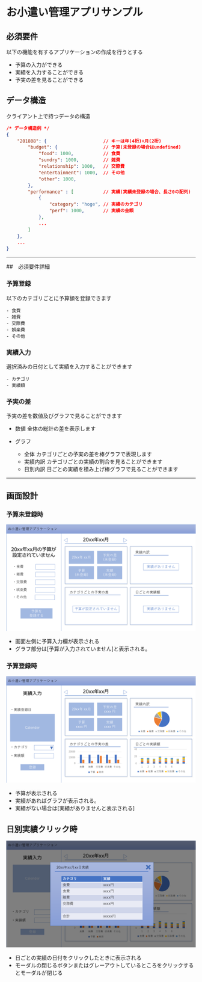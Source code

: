 お小遣い管理アプリサンプル
====

## 必須要件

以下の機能を有するアプリケーションの作成を行うとする

- 予算の入力ができる
- 実績を入力することができる
- 予実の差を見ることができる

## データ構造
クライアント上で持つデータの構造  

```json
/* データ構造例 */
{
    "201808": {                     // キーは年(4桁)+月(2桁)
        "budget": {                 // 予算(未登録の場合はundefined)
            "food": 1000,           // 食費
            "sundry": 1000,         // 雑費
            "relationship": 1000,   // 交際費
            "entertainment": 1000,  // その他
            "other": 1000,
        },
        "performance" : [           // 実績(実績未登録の場合、長さ0の配列)
            {
                "category": "hoge", // 実績のカテゴリ
                "perf": 1000,       // 実績の金額
            },
            ...
        ]  
    },
    ...
}
```

----

##　必須要件詳細

### 予算登録

以下のカテゴリごとに予算額を登録できます
    
    - 食費
    - 雑費
    - 交際費
    - 娯楽費
    - その他

### 実績入力

選択済みの日付として実績を入力することができます

    - カテゴリ
    - 実績額


### 予実の差

予実の差を数値及びグラフで見ることができます

- 数値
    全体の総計の差を表示します

- グラフ
    - 全体
        カテゴリごとの予実の差を棒グラフで表現します
    - 実績内訳
        カテゴリごとの実績の割合を見ることができます
    - 日別内訳
        日ごとの実績を積み上げ棒グラフで見ることができます

----

## 画面設計

### 予算未登録時
![予算未登録時画像](./images/Slide1.PNG)

- 画面左側に予算入力欄が表示される
- グラフ部分は[予算が入力されていません]と表示される。

### 予算登録時
![予算登録時画像](./images/Slide2.PNG)

- 予算が表示される
- 実績があればグラフが表示される。
- 実績がない場合は[実績がありませんと表示される]

## 日別実績クリック時
![日別実績クリック時](./images/Slide3.PNG)

- 日ごとの実績の日付をクリックしたときに表示される
- モーダルの閉じるボタンまたはグレーアウトしているところをクリックするとモーダルが閉じる
